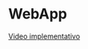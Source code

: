 # WebApp

[Video implementativo]([https://github.com/arodriguez-20199620/tonyskinal_2023/blob/main/src/org/kaledrod/db/TonysKinal2019620.sql](https://cetkinal-my.sharepoint.com/:f:/g/personal/arodriguez-2019620_kinal_edu_gt/Etz_fJyBifZMohGIQPr0J8cBClA738xQ5SF7oc5VrO2o1g?e=skCnfk)https://cetkinal-my.sharepoint.com/:f:/g/personal/arodriguez-2019620_kinal_edu_gt/Etz_fJyBifZMohGIQPr0J8cBClA738xQ5SF7oc5VrO2o1g?e=skCnfk)
